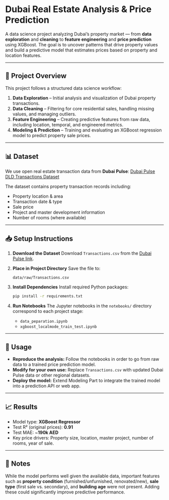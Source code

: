 # Dubai Real Estate Analysis & Price Prediction

A data science project analyzing Dubai’s property market — from **data exploration** and **cleaning** to **feature engineering** and **price prediction** using XGBoost. The goal is to uncover patterns that drive property values and build a predictive model that estimates prices based on property and location features.

---

## 📂 Project Overview

This project follows a structured data science workflow:

1. **Data Exploration** – Initial analysis and visualization of Dubai property transactions.
2. **Data Cleaning** – Filtering for core residential sales, handling missing values, and managing outliers.
3. **Feature Engineering** – Creating predictive features from raw data, including location, temporal, and engineered metrics.
4. **Modeling & Prediction** – Training and evaluating an XGBoost regression model to predict property sale prices.

---

## 📊 Dataset

We use open real estate transaction data from **Dubai Pulse**:
[Dubai Pulse DLD Transactions Dataset](https://www.dubaipulse.gov.ae/data/dld-transactions/dld_transactions-open)

The dataset contains property transaction records including:

* Property location & area
* Transaction date & type
* Sale price
* Project and master development information
* Number of rooms (where available)

---

## 📥 Setup Instructions

1. **Download the Dataset**
   Download `Transactions.csv` from the [Dubai Pulse link](https://www.dubaipulse.gov.ae/data/dld-transactions/dld_transactions-open).

2. **Place in Project Directory**
   Save the file to:

   ```
   data/raw/Transactions.csv
   ```

3. **Install Dependencies**
   Install required Python packages:

   ```bash
   pip install -r requirements.txt
   ```

4. **Run Notebooks**
   The Jupyter notebooks in the `notebooks/` directory correspond to each project stage:

   * `data_peparation.ipynb`
   * `xgboost_localmode_train_test.ipynb`

---

## 🚀 Usage

* **Reproduce the analysis:** Follow the notebooks in order to go from raw data to a trained price prediction model.
* **Modify for your own use:** Replace `Transactions.csv` with updated Dubai Pulse data or other regional datasets.
* **Deploy the model:** Extend Modeling Part to integrate the trained model into a prediction API or web app.

---

## 📈 Results

* Model type: **XGBoost Regressor**
* Test R² (original prices): **0.91**
* Test MAE: \~**190k AED**
* Key price drivers: Property size, location, master project, number of rooms, year of sale.

---

## 📌 Notes

While the model performs well given the available data, important features such as **property condition** (furnished/unfurnished, renovated/new), **sale type** (first sale vs. secondary), and **building age** were not present. Adding these could significantly improve predictive performance.
